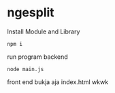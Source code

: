# ngesplit

Install Module and Library
```
npm i 
```

run program backend
```
node main.js
```

front end bukja aja index.html wkwk
